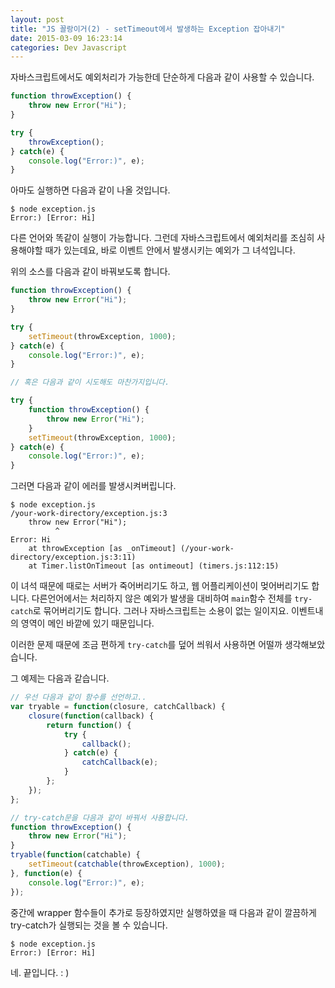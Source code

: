 ```yaml
---
layout: post
title: "JS 꼴랑이거(2) - setTimeout에서 발생하는 Exception 잡아내기"
date: 2015-03-09 16:23:14
categories: Dev Javascript
---
```


자바스크립트에서도 예외처리가 가능한데 단순하게 다음과 같이 사용할 수 있습니다.

```javascript
function throwException() {
    throw new Error("Hi");
}

try {
    throwException();
} catch(e) {
    console.log("Error:)", e);
}
```
 아마도 실행하면 다음과 같이 나올 것입니다.
 
 ```
$ node exception.js
Error:) [Error: Hi]
```

다른 언어와 똑같이 실행이 가능합니다. 그런데 자바스크립트에서 예외처리를 조심히 사용해야할 때가 있는데요, 바로 이벤트 안에서 발생시키는 예외가 그 녀석입니다.

위의 소스를 다음과 같이 바꿔보도록 합니다.

```javascript
function throwException() {
    throw new Error("Hi");
}

try {
    setTimeout(throwException, 1000);
} catch(e) {
    console.log("Error:)", e);
}

// 혹은 다음과 같이 시도해도 마찬가지입니다.

try {
    function throwException() {
        throw new Error("Hi");
    }
    setTimeout(throwException, 1000);
} catch(e) {
    console.log("Error:)", e);
}
```

그러면 다음과 같이 에러를 발생시켜버립니다.

```
$ node exception.js
/your-work-directory/exception.js:3
    throw new Error("Hi");
          ^
Error: Hi
    at throwException [as _onTimeout] (/your-work-directory/exception.js:3:11)
    at Timer.listOnTimeout [as ontimeout] (timers.js:112:15)
```

이 녀석 때문에 때로는 서버가 죽어버리기도 하고, 웹 어플리케이션이 멎어버리기도 합니다. 다른언어에서는 처리하지 않은 예외가 발생을 대비하여 `main`함수 전체를 `try-catch`로 묶어버리기도 합니다. 그러나 자바스크립트는 소용이 없는 일이지요.  이벤트내의 영역이 메인 바깥에 있기 때문입니다.

이러한 문제 때문에 조금 편하게 `try-catch`를 덮어 씌워서 사용하면 어떨까 생각해보았습니다.

그 예제는 다음과 같습니다.

```javascript
// 우선 다음과 같이 함수를 선언하고..
var tryable = function(closure, catchCallback) {
    closure(function(callback) {
        return function() {
            try {
                callback();
            } catch(e) {
                catchCallback(e);
            }
        };
    });
};

// try-catch문을 다음과 같이 바꿔서 사용합니다.
function throwException() {
    throw new Error("Hi");
}
tryable(function(catchable) {
    setTimeout(catchable(throwException), 1000);
}, function(e) {
    console.log("Error:)", e);
});
```

중간에 wrapper 함수들이 추가로 등장하였지만 실행하였을 때 다음과 같이 깔끔하게 try-catch가 실행되는 것을 볼 수 있습니다.

```
$ node exception.js
Error:) [Error: Hi]
```

네. 끝입니다. : )